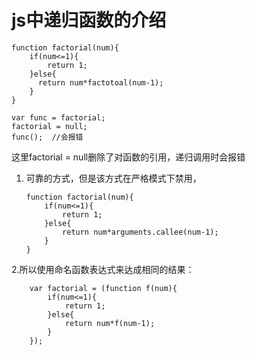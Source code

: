 # js中递归函数的介绍

    function factorial(num){
        if(num<=1){
            return 1;
        }else{
          return num*factotoal(num-1);
        }
    }

    var func = factorial;
    factorial = null;
    func();  //会报错

这里factorial = null删除了对函数的引用，递归调用时会报错

 1. 可靠的方式，但是该方式在严格模式下禁用，

    	function factorial(num){
        	if(num<=1){
            	return 1;
        	}else{
          		return num*arguments.callee(num-1);
        	}
    	}

 2.所以使用命名函数表达式来达成相同的结果：

    	var factorial = (function f(num){
        	if(num<=1){
            	return 1;
        	}else{
          		return num*f(num-1);
        	}
    	});